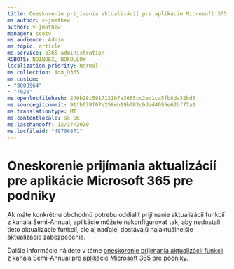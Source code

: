 ```yaml
---
title: Oneskorenie prijímania aktualizácií pre aplikácie Microsoft 365 pre podniky
ms.author: v-jmathew
author: v-jmathew
manager: scotv
ms.audience: Admin
ms.topic: article
ms.service: o365-administration
ROBOTS: NOINDEX, NOFOLLOW
localization_priority: Normal
ms.collection: Adm_O365
ms.custom:
- "9003964"
- "7020"
ms.openlocfilehash: 249b28c5917121b7a3665cc2ed1ca5fb8da32bd3
ms.sourcegitcommit: 91fb078f07e258eb19bf82cbdad4095e62bf77a1
ms.translationtype: MT
ms.contentlocale: sk-SK
ms.lasthandoff: 12/17/2020
ms.locfileid: "49706871"
---
```

# <a name="delay-receiving-updates-to-microsoft-365-apps-for-enterprise"></a>Oneskorenie prijímania aktualizácií pre aplikácie Microsoft 365 pre podniky

Ak máte konkrétnu obchodnú potrebu oddialiť prijímanie aktualizácií funkcií z kanála Semi-Annual, aplikácie môžete nakonfigurovať tak, aby nedostali tieto aktualizácie funkcií, ale aj naďalej dostávajú najaktuálnejšie aktualizácie zabezpečenia.

Ďalšie informácie nájdete v téme [oneskorenie prijímania aktualizácií funkcií z kanála Semi-Annual pre aplikácie Microsoft 365 pre podniky](https://go.microsoft.com/fwlink/?linkid=2109533).
